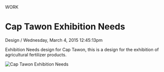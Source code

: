 <p class="type">WORK</p>

# Cap Tawon Exhibition Needs

<p class="meta">Design  /  Wednesday, March 4, 2015 12:45:13pm</p>

Exhibition Needs design for Cap Tawon, this is a design for the exhibition of agricultural fertilizer products.

![Cap Tawon Exhibition Needs](https://farooq-agent.web.app/assets/images/works/large/BbXf8YdB_work_image.png)

